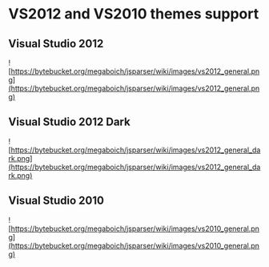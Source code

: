 # VS2012 and VS2010 themes support #

## Visual Studio 2012 ##
![https://bytebucket.org/megaboich/jsparser/wiki/images/vs2012_general.png](https://bytebucket.org/megaboich/jsparser/wiki/images/vs2012_general.png)

## Visual Studio 2012 Dark ##
![https://bytebucket.org/megaboich/jsparser/wiki/images/vs2012_general_dark.png](https://bytebucket.org/megaboich/jsparser/wiki/images/vs2012_general_dark.png)

## Visual Studio 2010 ##
![https://bytebucket.org/megaboich/jsparser/wiki/images/vs2010_general.png](https://bytebucket.org/megaboich/jsparser/wiki/images/vs2010_general.png)